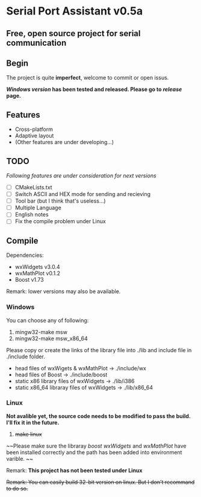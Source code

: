 Serial Port Assistant v0.5a
====
Free, open source project for serial communication
----

## Begin

The project is quite **imperfect**, welcome to commit or open issus.

***Windows version* has been tested and released. Please go to *release* page.**

## Features

 - Cross-platform
 - Adaptive layout
 - (Other features are under developing...)
 
## TODO

*Following features are under consideration for next versions*

 - [ ] CMakeLists.txt
 - [ ] Switch ASCII and HEX mode for sending and recieving
 - [ ] Tool bar (but I think that's useless...)
 - [ ] Multiple Language
 - [ ] English notes
 - [ ] Fix the compile problem under Linux

## Compile 

Dependencies:

 - wxWidgets v3.0.4
 - wxMathPlot v0.1.2
 - Boost v1.73
 
Remark: lower versions may also be available.

### Windows

You can choose any of following:

1. mingw32-make msw
2. mingw32-make msw_x86_64

Please copy or create the links of the library file into ./lib and include file in ./include folder.

 - head files of wxWigets & wxMathPlot -> ./include/wx
 - head files of Boost -> ./include/boost
 - static x86 library files of wxWidgets -> ./lib/i386
 - static x86_64 libraray files of wxWidgets -> ./lib/x86_64


### Linux

**Not avalible yet, the source code needs to be modified to pass the build. I'll fix it in the future.**

1. ~~make linux~~

~~Please make sure the libraray *boost* *wxWidgets* and *wxMathPlot* have been installed correctly and the path has been added into environment varible. ~~

Remark: **This project has not been tested under Linux**

~~Remark: You can easily build 32-bit version on linux. But I don't recommand to do so.~~
